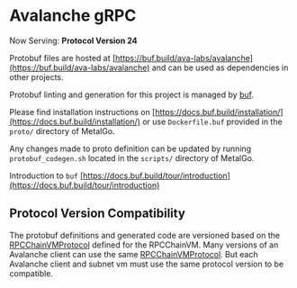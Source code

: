 # Avalanche gRPC

Now Serving: **Protocol Version 24**

Protobuf files are hosted at [https://buf.build/ava-labs/avalanche](https://buf.build/ava-labs/avalanche) and can be used as dependencies in other projects.

Protobuf linting and generation for this project is managed by [buf](https://github.com/bufbuild/buf).

Please find installation instructions on [https://docs.buf.build/installation/](https://docs.buf.build/installation/) or use `Dockerfile.buf` provided in the `proto/` directory of MetalGo.

Any changes made to proto definition can be updated by running `protobuf_codegen.sh` located in the `scripts/` directory of MetalGo.

Introduction to `buf` [https://docs.buf.build/tour/introduction](https://docs.buf.build/tour/introduction)

## Protocol Version Compatibility

The protobuf definitions and generated code are versioned based on the [RPCChainVMProtocol](../version/version.go#L13) defined for the RPCChainVM.
Many versions of an Avalanche client can use the same [RPCChainVMProtocol](../version/version.go#L13). But each Avalanche client and subnet vm must use the same protocol version to be compatible.
